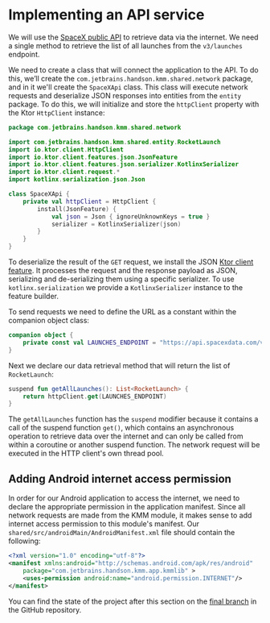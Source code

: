 # Implementing an API service

We will use the [SpaceX public API](https://docs.spacexdata.com/?version=latest) to retrieve data via the internet. We need a single method to retrieve the list of all launches from the `v3/launches` endpoint.

We need to create a class that will connect the application to the API. To do this, we’ll create the `com.jetbrains.handson.kmm.shared.network` package, and in it we'll create the `SpaceXApi` class. This class will execute network requests and deserialize JSON responses into entities from the `entity` package. To do this, we will initialize and store the `httpClient` property with the Ktor `HttpClient` instance:

```kotlin
package com.jetbrains.handson.kmm.shared.network

import com.jetbrains.handson.kmm.shared.entity.RocketLaunch
import io.ktor.client.HttpClient
import io.ktor.client.features.json.JsonFeature
import io.ktor.client.features.json.serializer.KotlinxSerializer
import io.ktor.client.request.*
import kotlinx.serialization.json.Json

class SpaceXApi {
    private val httpClient = HttpClient {
        install(JsonFeature) {
            val json = Json { ignoreUnknownKeys = true }
            serializer = KotlinxSerializer(json)
        }
    }
}
```

To deserialize the result of the `GET` request, we install the JSON [Ktor client feature](https://ktor.io/clients/http-client/features.html). It processes the request and the response payload as JSON, serializing and de-serializing them using a specific serializer. To use `kotlinx.serialization` we provide a `KotlinxSerializer` instance to the feature builder.

To send requests we need to define the URL as a constant within the companion object class:

```kotlin
companion object {
    private const val LAUNCHES_ENDPOINT = "https://api.spacexdata.com/v3/launches"
}
```

Next we declare our data retrieval method that will return the list of `RocketLaunch`:

```kotlin
suspend fun getAllLaunches(): List<RocketLaunch> {
    return httpClient.get(LAUNCHES_ENDPOINT)
}
```

The `getAllLaunches` function has the `suspend` modifier because it contains a call of the suspend function `get()`, which contains an asynchronous operation to retrieve data over the internet and can only be called from within a coroutine or another suspend function. The network request will be executed in the HTTP client's own thread pool. 

## Adding Android internet access permission

In order for our Android application to access the internet, we need to declare the appropriate permission in the application manifest. Since all network requests are made from the KMM module, it makes sense to add internet access permission to this module's manifest. Our `shared/src/androidMain/AndroidManifest.xml` file should contain the following:

```xml
<?xml version="1.0" encoding="utf-8"?>
<manifest xmlns:android="http://schemas.android.com/apk/res/android"
    package="com.jetbrains.handson.kmm.app.kmmlib" >
    <uses-permission android:name="android.permission.INTERNET"/>
</manifest>
```

You can find the state of the project after this section on the [final branch](https://github.com/kotlin-hands-on/kmm-networking-and-data-storage/tree/final) in the GitHub repository.
